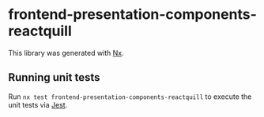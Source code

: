 # frontend-presentation-components-reactquill

This library was generated with [Nx](https://nx.dev).

## Running unit tests

Run `nx test frontend-presentation-components-reactquill` to execute the unit tests via [Jest](https://jestjs.io).
